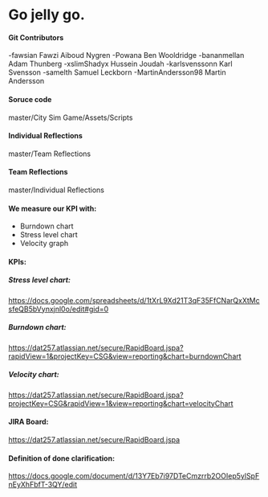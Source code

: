 # Go jelly go.


#### Git Contributors
-fawsian    		Fawzi Aiboud Nygren 
-Powana	 		Ben Wooldridge
-bananmellan		Adam Thunberg
-xslimShadyx		Hussein Joudah
-karlsvenssonn		Karl Svensson
-samelth		Samuel Leckborn
-MartinAndersson98	Martin Andersson

#### Soruce code
master/City Sim Game/Assets/Scripts

#### Individual Reflections
master/Team Reflections

#### Team Reflections
master/Individual Reflections

#### We measure our KPI with:
 - Burndown chart
 - Stress level chart
 - Velocity graph

#### KPIs:
##### Stress level chart:
https://docs.google.com/spreadsheets/d/1tXrL9Xd21T3qF35FfCNarQxXtMcsfeQB5bVynxjnl0o/edit#gid=0
##### Burndown chart:
https://dat257.atlassian.net/secure/RapidBoard.jspa?rapidView=1&projectKey=CSG&view=reporting&chart=burndownChart
##### Velocity chart:
https://dat257.atlassian.net/secure/RapidBoard.jspa?projectKey=CSG&rapidView=1&view=reporting&chart=velocityChart

#### JIRA Board:
https://dat257.atlassian.net/secure/RapidBoard.jspa

#### Definition of done clarification:
https://docs.google.com/document/d/13Y7Eb7i97DTeCmzrrb2OOIep5ylSpFnEyXhFbfT-3QY/edit